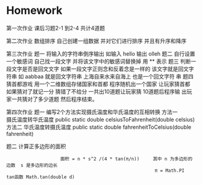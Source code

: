 # Homework
第一次作业
   课后习题2-1 到2-4 共计4道题
   
第二次作业 
   数组排序 自己创建一组数据  并对它们进行排序 并且有升序和降序

第三次作业
   题一 将输入的字符串倒序输出 如输入 hello 输出 olleh
   题二 自行设置一个敏感词 自己找一段文字 并将该文字中的敏感词替换掉 用 ** 表示
   题三 判断一段文字是否是回文文字  如果一段文字正则念和反着念是一样的 该文字就是回文字符串 如 aabbaa 就是回文字符串 上海自来水来自海上 也是一个回文字符
       串
   题四 猜首都游戏  用一个二维数组存储国家和首都  程序随机出一个国家  让玩家猜首都 如果猜对了就记一分  猜错了不给分  一共出10道题让玩家猜 10道题后程序输
   出玩家一共猜对了多少道题  然后程序结束。
   
第四次作业
   题一 编写2个方法实现摄氏温度和华氏温度的互相转换
        方法一  
            摄氏温度转华氏温度
            public static double celsiusToFahrenheit(double celsius)
        方法二   华氏温度转摄氏温度
            public static double fahrenheitToCelsius(double fahrenheit)
            
   题二  计算正多边形的面积
                                
                        面积 = n * s^2 /(4 * tan(π/n))     其中 n 为多边形的边数  s 是多边形的边长 
                                                           π = Math.PI  tan函数 Math.tan(double d)
